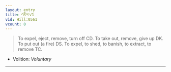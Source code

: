 ```yaml
---
layout: entry
title: འཇིལ་√1
vid: Hill:0561
vcount: 0
---
```

> To expel, eject, remove, turn off CD\. To take out, remove, give up DK\. To put out (a fire) DS\. To expel, to shed, to banish, to extract, to remove TC\.

* Volition: _Voluntary_

---

